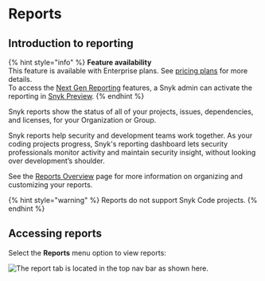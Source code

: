 # Reports

## Introduction to reporting

{% hint style="info" %}
**Feature availability**\
This feature is available with Enterprise plans. See [pricing plans](https://snyk.io/plans/) for more details.\
To access the [Next Gen Reporting](next-gen-reporting/) features, a Snyk admin can activate the reporting in [Snyk Preview](https://docs.snyk.io/features/user-and-group-management/managing-settings/snyk-preview).
{% endhint %}

Snyk reports show the status of all of your projects, issues, dependencies, and licenses, for your Organization or Group.

Snyk reports help security and development teams work together. As your coding projects progress, Snyk's reporting dashboard lets security professionals monitor activity and maintain security insight, without looking over development’s shoulder.

See the [Reports Overview](reports-overview.md) page for more information on organizing and customizing your reports.

{% hint style="warning" %}
Reports do not support Snyk Code projects.
{% endhint %}

## Accessing reports

Select the **Reports** menu option to view reports:

![The report tab is located in the top nav bar as shown here.](../../.gitbook/assets/snyk-org-report.png)
